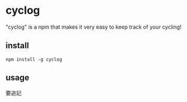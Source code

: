 # cyclog
"cyclog" is a npm that makes it very easy to keep track of your cycling!

## install
```
npm install -g cyclog
```

## usage
要追記
